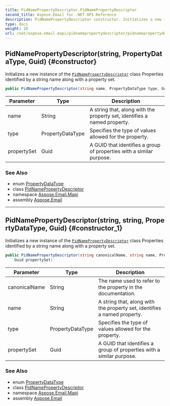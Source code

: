 ```yaml
---
title: PidNamePropertyDescriptor.PidNamePropertyDescriptor
second_title: Aspose.Email for .NET API Reference
description: PidNamePropertyDescriptor constructor. Initializes a new instance of the PidNamePropertyDescriptor class Properties identified by a string name along with a property set
type: docs
weight: 10
url: /net/aspose.email.mapi/pidnamepropertydescriptor/pidnamepropertydescriptor/
---
```

## PidNamePropertyDescriptor(string, PropertyDataType, Guid) {#constructor}

Initializes a new instance of the [`PidNamePropertyDescriptor`](../) class Properties identified by a string name along with a property set.

```csharp
public PidNamePropertyDescriptor(string name, PropertyDataType type, Guid propertySet)
```

| Parameter | Type | Description |
| --- | --- | --- |
| name | String | A string that, along with the property set, identifies a named property. |
| type | PropertyDataType | Specifies the type of values allowed for the property. |
| propertySet | Guid | A GUID that identifies a group of properties with a similar purpose. |

### See Also

* enum [PropertyDataType](../../propertydatatype/)
* class [PidNamePropertyDescriptor](../)
* namespace [Aspose.Email.Mapi](../../pidnamepropertydescriptor/)
* assembly [Aspose.Email](../../../)

---

## PidNamePropertyDescriptor(string, string, PropertyDataType, Guid) {#constructor_1}

Initializes a new instance of the [`PidNamePropertyDescriptor`](../) class Properties identified by a string name along with a property set.

```csharp
public PidNamePropertyDescriptor(string canonicalName, string name, PropertyDataType type, 
    Guid propertySet)
```

| Parameter | Type | Description |
| --- | --- | --- |
| canonicalName | String | The name used to refer to the property in the documentation. |
| name | String | A string that, along with the property set, identifies a named property. |
| type | PropertyDataType | Specifies the type of values allowed for the property. |
| propertySet | Guid | A GUID that identifies a group of properties with a similar purpose. |

### See Also

* enum [PropertyDataType](../../propertydatatype/)
* class [PidNamePropertyDescriptor](../)
* namespace [Aspose.Email.Mapi](../../pidnamepropertydescriptor/)
* assembly [Aspose.Email](../../../)



